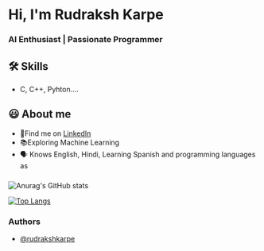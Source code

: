 
# Hi, I'm Rudraksh Karpe

  
### AI Enthusiast | Passionate Programmer


## 🛠 Skills
- C, C++, Pyhton....

  
## 😃 About me 
 - 🍳Find me on [LinkedIn](https://awesomeopensource.com/project/elangosundar/awesome-README-templates)
 - 📚Exploring Machine Learning 
 - 🗣 Knows English, Hindi, Learning Spanish and programming languages as

  
### 




![Anurag's GitHub stats](https://github-readme-stats.vercel.app/api?username=rudrakshkarpe&show_icons=true&theme=radical)

[![Top Langs](https://github-readme-stats.vercel.app/api/top-langs/?username=rudrakshkarpe&layout=compact)](https://github.com/rudrakshkarpe/github-readme-stats)
### Authors

- [@rudrakshkarpe](https://www.github.com/rudrakshkarpe)

  

